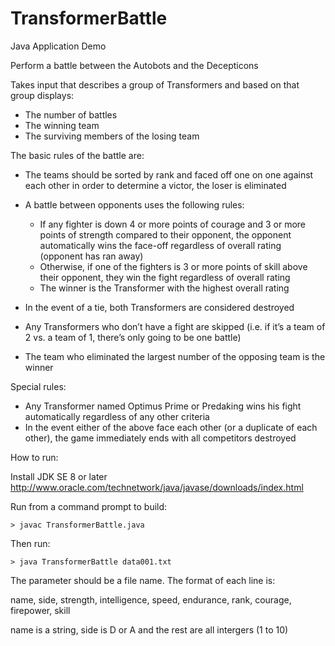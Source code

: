 TransformerBattle
=================

Java Application Demo

Perform a battle between the Autobots and the Decepticons
 
Takes input that describes a group of Transformers and based on that group displays:
 
 - The number of battles
 - The winning team
 - The surviving members of the losing team 
 
The basic rules of the battle are:

 - The teams should be sorted by rank and faced off one on one against each other in order to
   determine a victor, the loser is eliminated
 - A battle between opponents uses the following rules:
 
   - If any fighter is down 4 or more points of courage and 3 or more points of strength
     compared to their opponent, the opponent automatically wins the face-off regardless of
     overall rating (opponent has ran away)
   - Otherwise, if one of the fighters is 3 or more points of skill above their opponent, they win
	 the fight regardless of overall rating
   - The winner is the Transformer with the highest overall rating
   
 - In the event of a tie, both Transformers are considered destroyed
 - Any Transformers who don’t have a fight are skipped (i.e. if it’s a team of 2 vs. a team of 1, there’s
   only going to be one battle)
 - The team who eliminated the largest number of the opposing team is the winner
	
Special rules:

 - Any Transformer named Optimus Prime or Predaking wins his fight automatically regardless of
   any other criteria
 - In the event either of the above face each other (or a duplicate of each other), the game
   immediately ends with all competitors destroyed
   
How to run:

Install JDK SE 8 or later http://www.oracle.com/technetwork/java/javase/downloads/index.html

Run from a command prompt to build:

	> javac TransformerBattle.java
	
Then run:

	> java TransformerBattle data001.txt

The parameter should be a file name. The format of each line is:

 name, side, strength, intelligence, speed, endurance, rank, courage, firepower, skill

name is a string, side is D or A and the rest are all intergers (1 to 10) 
